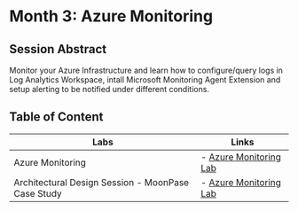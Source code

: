# Month 3: Azure Monitoring

## Session Abstract

Monitor your Azure Infrastructure and learn how to configure/query logs in Log Analytics Workspace, intall Microsoft Monitoring Agent Extension and setup alerting to be notified under different conditions.


## Table of Content

| Labs          | Links                            |
|-------------------|----------------------------------|
| Azure Monitoring     | - [Azure Monitoring Lab](lab_monitoring/) |
| Architectural Design Session - MoonPase Case Study    | - [Azure Monitoring Lab](ads/) |
